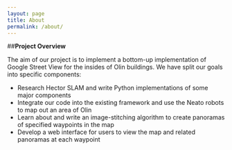 ```yaml
---
layout: page
title: About
permalink: /about/
---
```


##**Project Overview**

The aim of our project is to implement a bottom-up implementation of Google Street View for the insides of Olin buildings. We have split our goals into specific components:

* Research Hector SLAM and write Python implementations of some major components
* Integrate our code into the existing framework and use the Neato robots to map out an area of Olin
* Learn about and write an image-stitching algorithm to create panoramas of specified waypoints in the map
* Develop a web interface for users to view the map and related panoramas at each waypoint 
